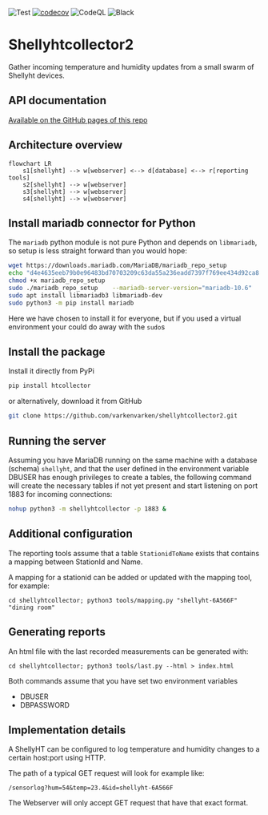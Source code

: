 
![Test](https://github.com/varkenvarken/shellyhtcollector2/actions/workflows/test.yml/badge.svg)
[![codecov](https://codecov.io/gh/varkenvarken/shellyhtcollector2/branch/master/graph/badge.svg?token=PPTB9RZQA3)](https://codecov.io/gh/varkenvarken/shellyhtcollector2)
![CodeQL](https://github.com/varkenvarken/shellyhtcollector2/actions/workflows/codeql-analysis.yml/badge.svg)
![Black](https://github.com/varkenvarken/shellyhtcollector2/actions/workflows/black.yml/badge.svg)
# Shellyhtcollector2

Gather incoming temperature and humidity updates from a small swarm of Shellyht devices.

## API documentation

[Available on the GitHub pages of this repo](https://varkenvarken.github.io/shellyhtcollector2/apidoc/shellyhtcollector/)
## Architecture overview

```mermaid
flowchart LR
    s1[shellyht] --> w[webserver] <--> d[database] <--> r[reporting tools]
    s2[shellyht] --> w[webserver]
    s3[shellyht] --> w[webserver]
    s4[shellyht] --> w[webserver]
```
## Install mariadb connector for Python
The `mariadb` python module is not pure Python and depends on `libmariadb`, so setup is less straight forward than you would hope:
``` bash
wget https://downloads.mariadb.com/MariaDB/mariadb_repo_setup
echo "d4e4635eeb79b0e96483bd70703209c63da55a236eadd7397f769ee434d92ca8  mariadb_repo_setup"     | sha256sum -c -
chmod +x mariadb_repo_setup
sudo ./mariadb_repo_setup    --mariadb-server-version="mariadb-10.6"
sudo apt install libmariadb3 libmariadb-dev
sudo python3 -m pip install mariadb
```
Here we have chosen to install it for everyone, but if you used a virtual environment your could do away with the `sudo`s

## Install the package

Install it directly from PyPi

```bash
pip install htcollector
```

or alternatively, download it from GitHub 

```bash
git clone https://github.com/varkenvarken/shellyhtcollector2.git
```

## Running the server

Assuming you have MariaDB running on the same machine with a database (schema) `shellyht`,
and that the user defined in the environment variable DBUSER has enough privileges to create a tables,
the following command will create the necessary tables if not yet present and start listening on port 1883 for incoming connections:
```bash
nohup python3 -m shellyhtcollector -p 1883 &
```
## Additional configuration

The reporting tools assume that a table `StationidToName` exists that contains a mapping between StationId and Name.

A mapping for a stationid can be added or updated with the mapping tool, for example:

```
cd shellyhtcollector; python3 tools/mapping.py "shellyht-6A566F" "dining room"
```

## Generating reports
An html file with the last recorded measurements can be generated with:
```
cd shellyhtcollector; python3 tools/last.py --html > index.html
```

Both commands assume that you have set two environment variables

- DBUSER
- DBPASSWORD

## Implementation details

A ShellyHT can be configured to log temperature and humidity changes to a certain host:port using HTTP. 

The path of a typical GET request will look for example like:

```
/sensorlog?hum=54&temp=23.4&id=shellyht-6A566F
```

The Webserver will only accept GET request that have that exact format.


